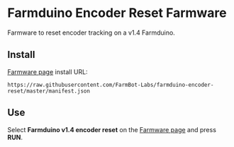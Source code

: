 # Farmduino Encoder Reset Farmware
Farmware to reset encoder tracking on a v1.4 Farmduino.

## Install
[Farmware page](https://my.farm.bot/app/farmware) install URL:
```
https://raw.githubusercontent.com/FarmBot-Labs/farmduino-encoder-reset/master/manifest.json
```

## Use

Select **Farmduino v1.4 encoder reset** on the [Farmware page](https://my.farm.bot/app/farmware) and press **RUN**.
